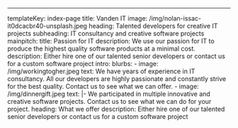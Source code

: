 ---
templateKey: index-page
title: Vanden IT
image: /img/nolan-issac-it0dcacbr40-unsplash.jpeg
heading: Talented developers for creative IT projects
subheading: IT consultancy and creative software projects
mainpitch:
  title: Passion for IT
  description: We use our passion for IT to produce the highest quality software
    products at a minimal cost.
description: Either hire one of our talented senior developers or contact us for
  a custom software project
intro:
  blurbs:
    - image: /img/workingtogher.jpeg
      text: We have years of experience in IT consultancy. All our developers are
        highly passionate and constantly strive for the best quality. Contact us
        to see what we can offer.
    - image: /img/dinnergift.jpeg
      text: |-
        We participated in multiple innovative and creative software projects. 
        Contact us to see what we can do for your project.
  heading: What we offer
  description: Either hire one of our talented senior developers or contact us for
    a custom software project

